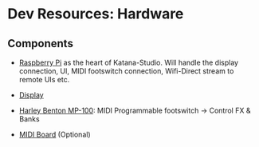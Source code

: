 # Dev Resources: Hardware

## Components
* [Raspberry Pi](https://www.raspberrypi.com/products/raspberry-pi-4-model-b/) as the heart of Katana-Studio. Will handle the display connection, UI, MIDI footswitch connection, Wifi-Direct stream to remote UIs etc.

* [Display](https://www.amazon.de/Touch-Screen-Display-Modul-Monitor-eingebauter-Lautsprecher-Raspberry/dp/B07L6WT77H?__mk_de_DE=%C3%85M%C3%85%C5%BD%C3%95%C3%91&crid=1XC4LRA2YK62O&keywords=uperfect%2B7%2Btouchscreen&qid=1643762647&sprefix=uperfect%2B7%2Btouchscreen%2Caps%2C43&sr=8-3&th=1&linkCode=sl1&tag=danieschei-21&linkId=07f93008e66114aac6b8cc959c6fe0e2&language=de_DE&ref_=as_li_ss_tl)

* [Harley Benton MP-100](https://www.thomann.de/de/harley_benton_mp_100_midi_foot_controller.htm): MIDI Programmable footswitch -> Control FX & Banks

* [MIDI Board](https://www.osaelectronics.com/learn/setting-up-raspberry-pi-for-midi-old/) (Optional)
